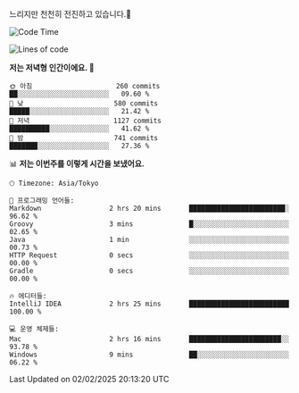 느리지만 천천히 전진하고 있습니다.🐢

<!--START_SECTION:waka-->
![Code Time](http://img.shields.io/badge/Code%20Time-1%2C519%20hrs%2026%20mins-blue)

![Lines of code](https://img.shields.io/badge/%EC%A0%80%EB%8A%94%20%EC%97%AC%ED%83%9C%EA%B9%8C%EC%A7%80%20-916.3%20thousand%20%EC%A4%84%EC%9D%98%20%EC%BD%94%EB%93%9C%EB%A5%BC%20%EC%9E%91%EC%84%B1%ED%96%88%EC%96%B4%EC%9A%94.-blue)

**저는 저녁형 인간이에요. 🦉** 

```text
🌞 아침                     260 commits         ██░░░░░░░░░░░░░░░░░░░░░░░   09.60 % 
🌆 낮　                     580 commits         █████░░░░░░░░░░░░░░░░░░░░   21.42 % 
🌃 저녁                     1127 commits        ██████████░░░░░░░░░░░░░░░   41.62 % 
🌙 밤　                     741 commits         ███████░░░░░░░░░░░░░░░░░░   27.36 % 
```


📊 **저는 이번주를 이렇게 시간을 보냈어요.** 

```text
🕑︎ Timezone: Asia/Tokyo

💬 프로그래밍 언어들: 
Markdown                 2 hrs 20 mins       ████████████████████████░   96.62 % 
Groovy                   3 mins              █░░░░░░░░░░░░░░░░░░░░░░░░   02.65 % 
Java                     1 min               ░░░░░░░░░░░░░░░░░░░░░░░░░   00.73 % 
HTTP Request             0 secs              ░░░░░░░░░░░░░░░░░░░░░░░░░   00.00 % 
Gradle                   0 secs              ░░░░░░░░░░░░░░░░░░░░░░░░░   00.00 % 

🔥 에디터들: 
IntelliJ IDEA            2 hrs 25 mins       █████████████████████████   100.00 % 

💻 운영 체제들: 
Mac                      2 hrs 16 mins       ███████████████████████░░   93.78 % 
Windows                  9 mins              ██░░░░░░░░░░░░░░░░░░░░░░░   06.22 % 
```


 Last Updated on 02/02/2025 20:13:20 UTC
<!--END_SECTION:waka-->
